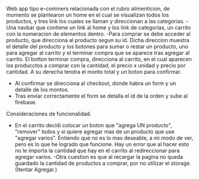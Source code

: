 Web app tipo e-commers relacionada con el rubro alimenticion, de momento se plantearon un home en el cual se visualizan todos los productos, y tres link los cuales se llaman y direccionan a las categorias.
-Una navbar que contiene un link al home y los link de categorias, un carrito con la numeracion de elementos dentro.
-Para comprar se debe acceder al producto, que direcciona al producto segun su id. Dicha direccion muestra el detalle del producto y los botones para sumar o restar un producto, uno para agregar al carrito y el terminar compra que se aparece tras agregar al carrito. El botton terminar compra, direcciona al carrito, en el cual aparecen los producctos a comprar con la cantidad, el precio x unidad y precio por cantidad. A su derecha tendra el monto total y un boton para confirmar.
- Al confirmar se direcciona al checkout, donde habra un form y un detalle de los montos.
- Tras enviar correctamente el form se detalla el id de la orden y sube al firebase.


Consideraciones de funcionalidad.
- En el carrito decidi colocar un boton que "agrega UN producto", "remover" todos y si quiere agregar mas de un producto que use "agregar varios". Entiendo que no es lo mas deseable, a mi modo de ver, pero es lo que he logrado que funcione.
Hay un error que al hacer esto no le importa la cantidad que hay en el carrito al redireccionar para agregar varios.
-Otra cuestion es que al recargar la pagina no queda guardado la cantidad de productos a comprar, por no utilizar el storage. (Itentar Agregar.)